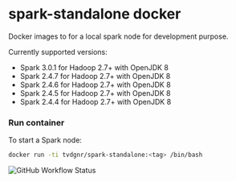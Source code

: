 # spark-standalone docker

Docker images to for a local spark node for development purpose.

Currently supported versions:
* Spark 3.0.1 for Hadoop 2.7+ with OpenJDK 8
* Spark 2.4.7 for Hadoop 2.7+ with OpenJDK 8
* Spark 2.4.6 for Hadoop 2.7+ with OpenJDK 8
* Spark 2.4.5 for Hadoop 2.7+ with OpenJDK 8
* Spark 2.4.4 for Hadoop 2.7+ with OpenJDK 8

### Run container
To start a Spark node:

``` bash
docker run -ti tvdgnr/spark-standalone:<tag> /bin/bash
```

![GitHub Workflow Status](https://img.shields.io/github/workflow/status/tvdgnr/docker-spark-standalone/CI%20to%20Docker%20Hub?style=plastic)
